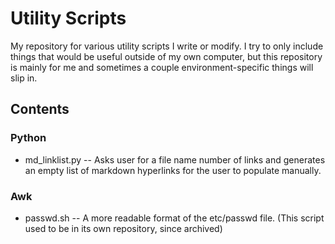 # Utility Scripts

My repository for various utility scripts I write or modify. I try to only
include things that would be useful outside of my own computer, but this
repository is mainly for me and sometimes a couple environment-specific things
will slip in.  

## Contents  

### Python
* md_linklist.py -- Asks user for a file name number of links and generates an empty list of markdown hyperlinks for the user to populate manually.  

### Awk
* passwd.sh -- A more readable format of the etc/passwd file. (This script used to be in its own repository, since archived)

